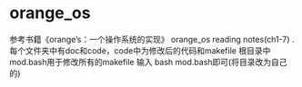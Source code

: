 # orange_os
参考书籍《orange’s：一个操作系统的实现》
orange_os reading notes(ch1-7) .
每个文件夹中有doc和code，code中为修改后的代码和makefile
根目录中mod.bash用于修改所有的makefile
输入 bash mod.bash即可(将目录改为自己的)